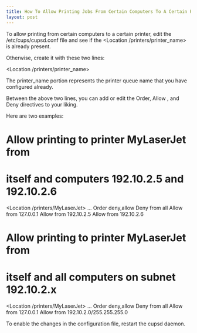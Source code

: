 ```yaml
---
title: How To Allow Printing Jobs From Certain Computers To A Certain Printer
layout: post
---
```


To allow printing from certain computers to a certain printer, edit the /etc/cups/cupsd.conf file and see if the <Location /printers/printer_name> is already present. Otherwise, create it with these two lines:

 <Location /printers/printer_name>
 </Location>
The printer_name portion represents the printer queue name that you have configured already. Between the above two lines, you can add or edit the Order, Allow , and Deny directives to your liking. Here are two examples:

 # Allow printing to printer MyLaserJet from 
 #    itself and computers 192.10.2.5 and 192.10.2.6
 <Location /printers/MyLaserJet>
 ...
 Order deny,allow
 Deny from all
 Allow from 127.0.0.1
 Allow from 192.10.2.5
 Allow from 192.10.2.6
 </Location>
 
 # Allow printing to printer MyLaserJet from 
 #    itself and all computers on subnet 192.10.2.x
 <Location /printers/MyLaserJet>
 ...
 Order deny,allow
 Deny from all
 Allow from 127.0.0.1
 Allow from 192.10.2.0/255.255.255.0
 </Location>
To enable the changes in the configuration file, restart the cupsd daemon.
